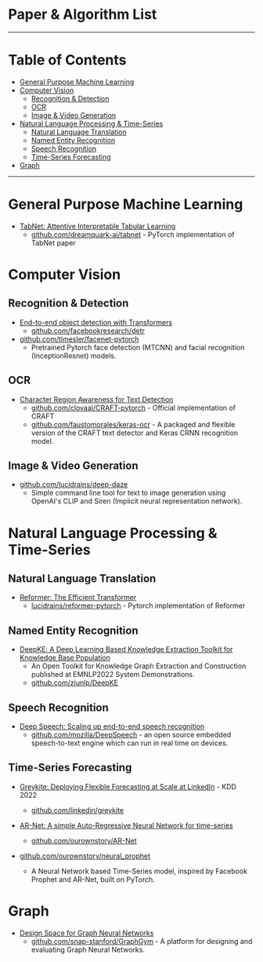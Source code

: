 # Paper & Algorithm List

---

# Table of Contents

- [General Purpose Machine Learning](#general-purpose-machine-learning)
- [Computer Vision](#computer-vision)
  - [Recognition & Detection](#recognition--detection)
  - [OCR](#ocr)
  - [Image & Video Generation](#image--video-generation)
- [Natural Language Processing & Time-Series](#natural-language-processing--time-series)
  - [Natural Language Translation](#natural-language-translation)
  - [Named Entity Recognition](#named-entity-recognition)
  - [Speech Recognition](#speech-recognition)
  - [Time-Series Forecasting](#time-series-forecasting)
- [Graph](#graph)

---

# General Purpose Machine Learning

* [TabNet: Attentive Interpretable Tabular Learning](https://arxiv.org/pdf/1908.07442.pdf)
  * [github.com/dreamquark-ai/tabnet](https://github.com/dreamquark-ai/tabnet) - PyTorch implementation of TabNet paper

# Computer Vision

## Recognition & Detection

* [End-to-end object detection with Transformers](https://ai.facebook.com/research/publications/end-to-end-object-detection-with-transformers)
  * [github.com/facebookresearch/detr](https://github.com/facebookresearch/detr)
* [github.com/timesler/facenet-pytorch](https://github.com/timesler/facenet-pytorch)
  * Pretrained Pytorch face detection (MTCNN) and facial recognition (InceptionResnet) models.

## OCR

* [Character Region Awareness for Text Detection](https://arxiv.org/pdf/1904.01941.pdf)
  * [github.com/clovaai/CRAFT-pytorch](https://github.com/clovaai/CRAFT-pytorch) - Official implementation of CRAFT
  * [github.com/faustomorales/keras-ocr](https://github.com/faustomorales/keras-ocr) - A packaged and flexible version of the CRAFT text detector and Keras CRNN recognition model.

## Image & Video Generation

* [github.com/lucidrains/deep-daze](https://github.com/lucidrains/deep-daze)
  * Simple command line tool for text to image generation using OpenAI's CLIP and Siren (Implicit neural representation network).

# Natural Language Processing & Time-Series

## Natural Language Translation

* [Reformer: The Efficient Transformer](https://openreview.net/pdf?id=rkgNKkHtvB)
  * [lucidrains/reformer-pytorch](https://github.com/lucidrains/reformer-pytorch) - Pytorch implementation of Reformer

## Named Entity Recognition

* [DeepKE: A Deep Learning Based Knowledge Extraction Toolkit for Knowledge Base Population](https://arxiv.org/pdf/2201.03335.pdf)
  * An Open Toolkit for Knowledge Graph Extraction and Construction published at EMNLP2022 System Demonstrations.
  * [github.com/zjunlp/DeepKE](https://github.com/zjunlp/DeepKE)

## Speech Recognition

* [Deep Speech: Scaling up end-to-end speech recognition](https://arxiv.org/pdf/1412.5567.pdf)
  * [github.com/mozilla/DeepSpeech](https://github.com/mozilla/DeepSpeech) - an open source embedded speech-to-text engine which can run in real time on devices.

## Time-Series Forecasting

* [Greykite: Deploying Flexible Forecasting at Scale at LinkedIn](https://arxiv.org/pdf/2207.07788.pdf) - KDD 2022
  * [github.com/linkedin/greykite](https://github.com/linkedin/greykite)

* [AR-Net: A simple Auto-Regressive Neural Network for time-series](https://arxiv.org/pdf/1911.12436.pdf)
  * [github.com/ourownstory/AR-Net](https://github.com/ourownstory/AR-Net)

* [github.com/ourownstory/neural_prophet](https://github.com/ourownstory/neural_prophet)
  * A Neural Network based Time-Series model, inspired by Facebook Prophet and AR-Net, built on PyTorch.

# Graph

* [Design Space for Graph Neural Networks](https://arxiv.org/pdf/2011.08843.pdf)
  * [github.com/snap-stanford/GraphGym](https://github.com/snap-stanford/GraphGym) - A platform for designing and evaluating Graph Neural Networks.
